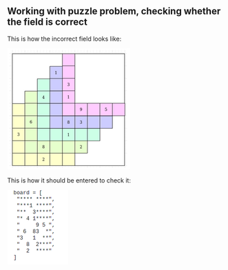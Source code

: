 ## Working with puzzle problem, checking whether the field is correct

This is how the incorrect field looks like:

![Screenshot](colorfield.png)

This is how it should be entered to check it:

![Screenshot](fieldinsert.png)
